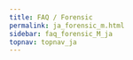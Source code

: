 ```yaml
---
title: FAQ / Forensic
permalink: ja_forensic_m.html
sidebar: faq_forensic_M_ja
topnav: topnav_ja
---
```


